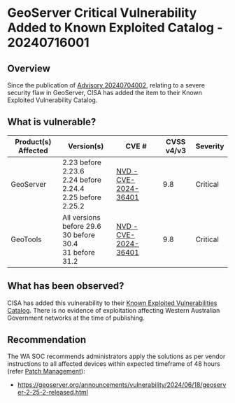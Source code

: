 # GeoServer Critical Vulnerability Added to Known Exploited Catalog - 20240716001

## Overview

Since the publication of [Advisory 20240704002](https://soc.cyber.wa.gov.au/advisories/20240704002-GeoServer-Urgent-Advisory/#what-is-vulnerable), relating to a severe security flaw in GeoServer, CISA has added the item to their Known Exploited Vulnerability Catalog.

## What is vulnerable?

| Product(s) Affected | Version(s)                                                           | CVE #                                                                   | CVSS v4/v3 | Severity |
| ------------------- | -------------------------------------------------------------------- | ----------------------------------------------------------------------- | ---------- | -------- |
| GeoServer           | 2.23 before 2.23.6 </br> 2.24 before 2.24.4 </br> 2.25 before 2.25.2 | [NVD - CVE-2024-36401](https://nvd.nist.gov/vuln/detail/CVE-2024-36401) | 9.8        | Critical |
| GeoTools            | All versions before 29.6 </br> 30 before 30.4 </br> 31 before 31.2   | [NVD - CVE-2024-36401](https://nvd.nist.gov/vuln/detail/CVE-2024-36401) | 9.8        | Critical |

## What has been observed?

CISA has added this vulnerability to their [Known Exploited Vulnerabilities Catalog](https://www.cisa.gov/known-exploited-vulnerabilities-catalog). There is no evidence of exploitation affecting Western Australian Government networks at the time of publishing.

## Recommendation

The WA SOC recommends administrators apply the solutions as per vendor instructions to all affected devices within expected timeframe of 48 hours (refer [Patch Management](../guidelines/patch-management.md)):

- <https://geoserver.org/announcements/vulnerability/2024/06/18/geoserver-2-25-2-released.html>
